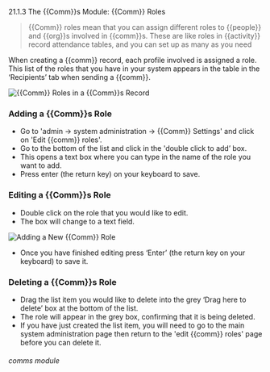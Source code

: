 21.1.3 The {{Comm}}s Module: {{Comm}} Roles

> {{Comm}} roles mean that you can assign different roles to {{people}} and {{org}}s involved in {{comm}}s. These are like roles in {{activity}} record attendance tables, and you can set up as many as you need 

When creating a {{comm}} record, each profile involved is assigned a role. This list of the roles that you have in your system appears in the table in the ‘Recipients’ tab when sending a {{comm}}.

![{{Comm}} Roles in a {{Comm}}s Record](21.1.3a.png)

### Adding a {{Comm}}s Role

- Go to 'admin -> system administration -> {{Comm}} Settings' and click on 'Edit {{comm}} roles'.
- Go to the bottom of the list and click in the 'double click to add’ box. 
- This opens a text box where you can type in the name of the role you want to add. 
- Press enter (the return key) on your keyboard to save. 

### Editing a {{Comm}}s Role

- Double click on the role that you would like to edit.
- The box will change to a text field. 

![Adding a New {{Comm}} Role](21.1.3b.png)

- Once you have finished editing press ‘Enter’ (the return key on your keyboard) to save it.

### Deleting a {{Comm}}s Role

- Drag the list item you would like to delete into the grey ‘Drag here to delete’ box at the bottom of the list. 
- The role will appear in the grey box, confirming that it is being deleted.
- If you have just created the list item, you will need to go to the main system administration page then return to the 'edit {{comm}} roles' page before you can delete it. 


###### comms module
